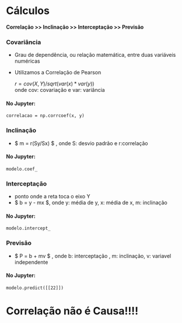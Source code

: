 # Cálculos

**Correlação >> Inclinação >> Interceptação >> Previsão**

### Covariância
 - Grau de dependência, ou relação matemática, entre duas variáveis numéricas 
 - Utilizamos a Correlação de Pearson
 
     $r = cov(X, Y) / sqrt(var(x)*var(y))$  
      onde cov: covariação e var: variância

#### No Jupyter:
`correlacao = np.corrcoef(x, y)`
     
### Inclinação
 - $ m = r(Sy/Sx) $ , onde S: desvio padrão e r:correlação

#### No Jupyter:
 `modelo.coef_`

 
### Interceptação
- ponto onde a reta toca o eixo Y 
- $ b = y - mx $, onde y: média de y, x: média de x, m: inclinação

#### No Jupyter:
 `modelo.intercept_`

### Previsão 
- $ P = b + mv $ , onde b: interceptação , m: inclinação, v: variavel independente

#### No Jupyter:
`modelo.predict([[22]])`


# Correlação não é Causa!!!!
 